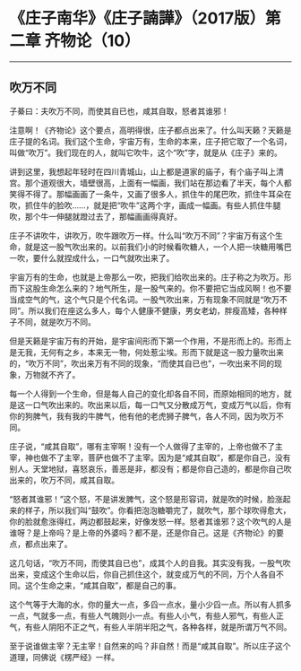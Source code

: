 # 《庄子南华》《庄子諵譁》（2017版）第二章 齐物论（10）

------

## 吹万不同

子綦曰：夫吹万不同，而使其自已也，咸其自取，怒者其谁邪！

注意啊！《齐物论》这个要点，高明得很，庄子都点出来了。什么叫天籁？天籁是庄子提的名词。我们这个生命，宇宙万有，生命的本来，庄子把它取了一个名词，叫做“吹万”。我们现在的人，就叫它吹牛，这个“吹”字，就是从《庄子》来的。

讲到这里，我想起年轻时在四川青城山，山上都是道家的庙子，有个庙子叫上清宫。那个道观很大，墙壁很高，上面有一幅画，我们站在那边看了半天，每个人都笑得不得了。那幅画画了一条牛，又画了很多人，抓住牛的尾巴吹，抓住牛耳朵在吹，抓住牛的脸吹……，就是把“吹牛”这两个字，画成一幅画。有些人抓住牛腿吹，那个牛一伸腿就蹬过去了，那幅画画得真好。

庄子不讲吹牛，讲吹万，吹牛跟吹万一样。什么叫“吹万不同”？宇宙万有这个生命，就是这一股气吹出来的。以前我们小的时候看吹糖人，一个人把一块糖用嘴巴一吹，要什么就捏成什么，一口气就吹出来了。

宇宙万有的生命，也就是上帝那么一吹，把我们给吹出来的。庄子称之为吹万。形而下这股生命怎么来的？地气所生，是一股气来的。你不要把它当成风啊！也不要当成空气的气，这个气只是个代名词。一股气吹出来，万有现象不同就是“吹万不同”。所以我们在座这么多人，每个人健康不健康，男女老幼，胖瘦高矮，各种样子不同，就是吹万不同。

但是天籁是宇宙万有的开始，是宇宙间形而下第一个作用，不是形而上的。形而上是无我，无何有之乡，本来无一物，何处惹尘埃。形而下就是这一股力量吹出来的，“吹万不同”，吹出来万有不同的现象，“而使其自已也”，一吹出来不同的现象，万物就不齐了。

每一个人得到一个生命，但是每人自己的变化却各自不同，而原始相同的地方，就是这一口气吹出来的。吹出来以后，每一口气又分散成万气，变成万气以后，你有你的狗脾气，我有我的牛脾气，他有他的老虎狮子脾气，各人不同，因为吹万不同。

庄子说，“咸其自取”，哪有主宰啊！没有一个人做得了主宰的，上帝也做不了主宰，神也做不了主宰，菩萨也做不了主宰。因为是“咸其自取”，都是你自己，没有别人。天堂地狱，喜怒哀乐，善恶是非，都没有；都是你自己造的，都是你自己吹出来的，吹万不同，咸其自取。

“怒者其谁邪！”这个怒，不是讲发脾气，这个怒是形容词，就是吹的时候，脸涨起来的样子，所以我们叫“鼓吹”。你看把泡泡糖嚼完了，就吹气，那个球吹得愈大，你的脸就愈涨得红，两边都鼓起来，好像发怒一样。怒者其谁邪？这个吹气的人是谁呀？是上帝吗？是上帝的外婆吗？都不是，还是你自己。这是《齐物论》的要点，都点出来了。

这几句话，“吹万不同，而使其自已也”，成其个人的自我。其实没有我，一股气吹出来，变成这个生命以后，你自己抓住这个，就变成万气的不同，万个人各自不同。这个生命之来，“咸其自取”，都是自己的事。

这个气等于大海的水，你的量大一点，多舀一点水，量小少舀一点。所以有人抓多一点，气就多一点，有些人气魄则小一点。有些人小气，有些人邪气，有些人正气，有些人阴阳不正之气，有些人半阴半阳之气，各种各样，就是所谓万气不同。

至于说谁做主宰？无主宰！自然来的吗？非自然！而是“咸其自取”。所以庄子这个道理，同佛说《楞严经》一样。